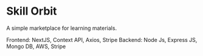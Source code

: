 # Skill Orbit

A simple marketplace for learning materials.

Frontend: NextJS, Context API, Axios, Stripe
Backend: Node Js, Express JS, Mongo DB, AWS, Stripe

